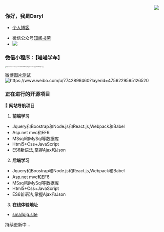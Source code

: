 <img align="right" src="https://github-readme-stats.vercel.app/api?username=HHfeng616&show_icons=true&icon_color=CE1D2D&text_color=718096&bg_color=ffffff&hide_title=true" />

### 你好，我是Daryl
* [个人博客](https://hhfeng616.github.io/)
- 微信公众号[知阅书斋](https://wx2.sinaimg.cn/mw2000/008s0pRagy1h1cn2vcp83j307607674l.jpg)
- ![](https://visitor-badge.glitch.me/badge?page_id=HHFeng616.readme)

### 微信小程序：【喵喵学车】

<img src="https://wx3.sinaimg.cn/mw2000/008s0pRagy1h1cmko7gujj3076076jru.jpg" alt="https://wx3.sinaimg.cn/mw2000/008s0pRagy1h1cmko7gujj3076076jru.jpg" style="zoom:25%;" />

[微博图片测试](https://www.weibo.com/u/7742899460?layerid=4759229595126520)
<img src="https://www.weibo.com/u/7742899460?layerid=4759229595126520" alt="https://www.weibo.com/u/7742899460?layerid=4759229595126520">

### 正在进行的开源项目

**:pushpin: 网站导航项目**

1. **前端学习**
- Jquery和Boostrap和Node.js和React.js,Webpack和Babel
- Asp.net mvc和EF6
- MSsql和MySql等数据库
- Html5+Css+JavaScript
- ES6新语法,掌握Ajax和Json

2. **后端学习**
* Jquery和Boostrap和Node.js和React.js,Webpack和Babel
* Asp.net mvc和EF6
* MSsql和MySql等数据库
* Html5+Css+JavaScript
* ES6新语法,掌握Ajax和Json

3. **在线体验地址**
* [smallpig.site](http://wxxiaoshuo.h.fengit.cn/)


持续更新中...


